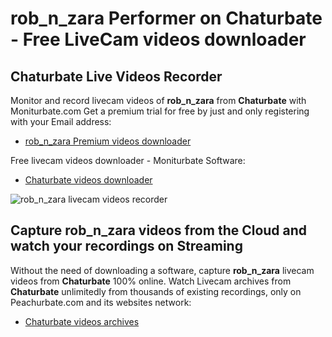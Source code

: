 # rob_n_zara Performer on Chaturbate - Free LiveCam videos downloader

## Chaturbate Live Videos Recorder

Monitor and record livecam videos of **rob_n_zara** from **Chaturbate** with Moniturbate.com
Get a premium trial for free by just and only registering with your Email address:
* [rob_n_zara Premium videos downloader](https://moniturbate.com/request-demo-licence-key.html)

Free livecam videos downloader - Moniturbate Software:
* [Chaturbate videos downloader](https://moniturbate.com/moniturbate-download-software.html)

![rob_n_zara livecam videos recorder](https://peachurnet.com/templates/moniturbate-software.png)


## Capture rob_n_zara videos from the Cloud and watch your recordings on Streaming

Without the need of downloading a software, capture **rob_n_zara** livecam videos from **Chaturbate** 100% online.
Watch Livecam archives from **Chaturbate** unlimitedly from thousands of existing recordings, only on Peachurbate.com and its websites network:
* [Chaturbate videos archives](https://peachurnet.com/)